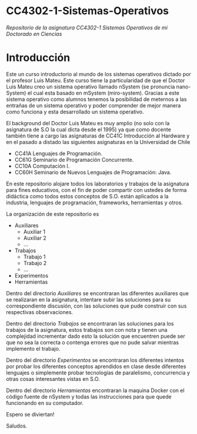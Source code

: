 # CC4302-1-Sistemas-Operativos
###### Repositorio de la asignatura CC4302-1 Sistemas Operativos de mi Doctorado en Ciencias

# Introducción 

Este un curso introductorio al mundo de los sistemas operativos dictado por el profesor Luis Mateu. Este curso tiene la particularidad de que el Doctor Luis Mateu creo un sistema operativo llamado nSystem (se pronuncia nano-System) el cual esta basado en mSystem (miro-system). Gracias a este sistema operativo como alumnos tenemos la posibilidad de meternos a las entrañas de un sistema operativo y poder comprender de mejor manera como funciona y esta desarrollado un sistema operativo. 

El background del Doctor Luis Mateu es muy amplio (no solo con la asignatura de S.O la cual dicta desde el 1995) ya que como docente también tiene a cargo las asignaturas de CC41C Introducción al Hardware y en el pasado a distado las siguientes asignaturas en la Universidad de Chile

- CC41A Lenguajes de Programación.
- CC61G Seminario de Programación Concurrente.
- CC10A Computación I.
- CC60H Seminario de Nuevos Lenguajes de Programación: Java.

En este repositorio alojare todos los laboratorios y trabajos de la asignatura para fines educativos, con el fin de poder compartir con ustedes de forma didáctica como todos estos conceptos de S.O. están aplicados a la industria, lenguajes de programación, frameworks, herramientas y otros. 

La organización de este repositorio es 

- Auxiliares 
	- Auxiliar 1
	- Auxiliar 2
	- ...
- Trabajos
	- Trabajo 1
	- Trabajo 2 
	- ...
- Experimentos
- Herramientas 

Dentro del directorio *Auxiliares* se encontraran las diferentes auxiliares que se realizaran en la asignatura, intentare subir las soluciones para su correspondiente discusión, con las soluciones que pude construir con sus respectivas observaciones. 

Dentro del directorio *Trabajos* se encontraran las soluciones para los trabajos de la asignatura, estos trabajos son con nota y tienen una complejidad incrementar dado esto la solución que encuentren puede ser que no sea la correcta o contenga errores que no pude salvar mientras implemento el trabajo. 

Dentro del directorio *Experimentos* se encontraran los diferentes intentos por probar los diferentes conceptos aprendidos en clase desde diferentes lenguajes o simplemente probar tecnologías de paralelismo, concurrencia y otras cosas interesantes vistas en S.O.

Dentro del directorio *Herramientas* encontraran la maquina Docker con el código fuente de nSystem y todas las instrucciones para que quede funcionando en su computador. 

Espero se diviertan! 

Saludos. 


